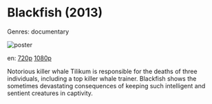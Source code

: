 # Blackfish (2013)

Genres: documentary

![poster](http://image.tmdb.org/t/p/w500/aqAYjUWZyoOjG9mHj380O0kFSxZ.jpg)

en:
  [720p](magnet:?xt=urn:btih:CA0794453A291E09511AE4935F6EC7934D41642E&tr=udp://glotorrents.pw:6969/announce&tr=udp://tracker.opentrackr.org:1337/announce&tr=udp://torrent.gresille.org:80/announce&tr=udp://tracker.openbittorrent.com:80&tr=udp://tracker.coppersurfer.tk:6969&tr=udp://tracker.leechers-paradise.org:6969&tr=udp://p4p.arenabg.ch:1337&tr=udp://tracker.internetwarriors.net:1337)
  [1080p](magnet:?xt=urn:btih:A90DCC69D9FB80C9FAFE7F4450538217C31EE594&tr=udp://glotorrents.pw:6969/announce&tr=udp://tracker.opentrackr.org:1337/announce&tr=udp://torrent.gresille.org:80/announce&tr=udp://tracker.openbittorrent.com:80&tr=udp://tracker.coppersurfer.tk:6969&tr=udp://tracker.leechers-paradise.org:6969&tr=udp://p4p.arenabg.ch:1337&tr=udp://tracker.internetwarriors.net:1337)
  


Notorious killer whale Tilikum is responsible for the deaths of three individuals, including a top killer whale trainer. Blackfish shows the sometimes devastating consequences of keeping such intelligent and sentient creatures in captivity.